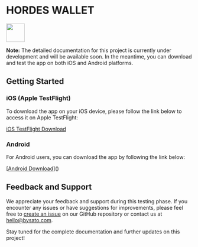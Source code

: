 # HORDES WALLET

<img src="https://hordes.bysato.com/assets/images/hordes.png" width="50">

**Note:** The detailed documentation for this project is currently under development and will be available soon. In the meantime, you can download and test the app on both iOS and Android platforms.

## Getting Started

### iOS (Apple TestFlight)

To download the app on your iOS device, please follow the link below to access it on Apple TestFlight:

[iOS TestFlight Download](<link iOS>)

### Android

For Android users, you can download the app by following the link below:

[[Android Download](https://play.google.com/store/apps/details?id=com.sato.hordes&ref=producthunt)](<link Android>)

## Feedback and Support

We appreciate your feedback and support during this testing phase. If you encounter any issues or have suggestions for improvements, please feel free to [create an issue](https://github.com/your-username/ProjectName/issues) on our GitHub repository or contact us at hello@bysato.com.

Stay tuned for the complete documentation and further updates on this project!

